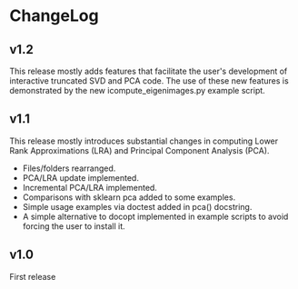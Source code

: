 # ChangeLog

## v1.2

This release mostly adds features that facilitate the user's development of interactive truncated SVD and PCA code. The use of these new features is demonstrated by the new icompute_eigenimages.py example script.

## v1.1

This release mostly introduces substantial changes in computing Lower Rank Approximations (LRA) and Principal Component Analysis (PCA).
- Files/folders rearranged.
- PCA/LRA update implemented.
- Incremental PCA/LRA implemented.
- Comparisons with sklearn pca added to some examples.
- Simple usage examples via doctest added in pca() docstring.
- A simple alternative to docopt implemented in example scripts to avoid forcing the user to install it.

## v1.0

First release
